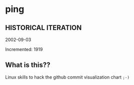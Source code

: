 # ping

## HISTORICAL ITERATION
2002-09-03

Incremented: 1919

## What is this?? 
Linux skills to hack the github commit visualization chart `;-)`
